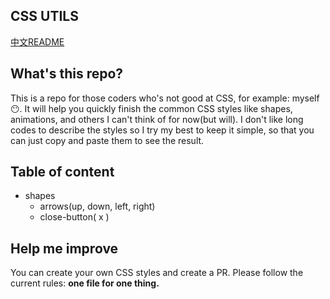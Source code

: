 CSS UTILS
---
[中文README](README_CH.md)


What's this repo?
---
This is a repo for those coders who's not good at CSS, for example: myself :no_mouth:. It will help you quickly finish the common CSS styles like shapes, animations, and others I can't think of for now(but will). I don't like long codes to describe the styles so I try my best to keep it simple, so that you can just copy and paste them to see the result.

Table of content
---
- shapes
  - arrows(up, down, left, right)
  - close-button( x )

Help me improve
---
You can create your own CSS styles and create a PR. Please follow the current rules: **one file for one thing.**


